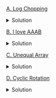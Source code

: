[A. Log Chopping](https://codeforces.com/contest/1672/problem/A)

<details><summary>Solution</summary>

![](https://github.com/archishmanghos/code-images/blob/master/Codeforces/Global-20/A.png)

</details>



[B. I love AAAB](https://codeforces.com/contest/1672/problem/B)

<details><summary>Solution</summary>

![](https://github.com/archishmanghos/code-images/blob/master/Codeforces/Global-20/B.png)

</details>



[C. Unequal Array](https://codeforces.com/contest/1672/problem/C)

<details><summary>Solution</summary>

![](https://github.com/archishmanghos/code-images/blob/master/Codeforces/Global-20/C.png)

</details>



[D. Cyclic Rotation](https://codeforces.com/contest/1672/problem/D)

<details><summary>Solution</summary>

![](https://github.com/archishmanghos/code-images/blob/master/Codeforces/Global-20/D.png)

</details>